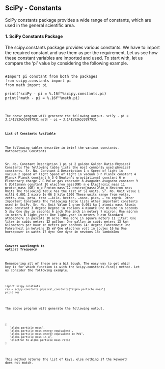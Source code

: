 
## SciPy - Constants



SciPy constants package provides a wide range of constants, which are used in the general scientific area.

#### 1. SciPy Constants Package
The scipy.constants package provides various constants. We have to import the required constant and use them as per the requirement. Let us see how these constant variables are imported and used.
To start with, let us compare the ‘pi’ value by considering the following example.
<pre><code>
#Import pi constant from both the packages
from scipy.constants import pi
from math import pi

print("sciPy - pi = %.16f"%scipy.constants.pi)
print("math - pi = %.16f"%math.pi)
<code></pre>
The above program will generate the following output.
sciPy - pi = 3.1415926535897931
math - pi = 3.1415926535897931

#### List of Constants Available
The following tables describe in brief the various constants.
Mathematical Constants

Sr. No.
Constant
Description
1
pi
pi
2
golden
Golden Ratio
Physical Constants
The following table lists the most commonly used physical constants.
Sr. No.
Constant & Description
1
c
Speed of light in vacuum
2
speed_of_light
Speed of light in vacuum
3
h
Planck constant
4
Planck
Planck constant h
5
G
Newton’s gravitational constant
6
e
Elementary charge
7
R
Molar gas constant
8
Avogadro
Avogadro constant
9
k
Boltzmann constant
10
electron_mass(OR) m_e
Electronic mass
11
proton_mass (OR) m_p
Proton mass
12
neutron_mass(OR)m_n
Neutron mass
Units
The following table has the list of SI units.
Sr. No.
Unit
Value
1
milli
0.001
2
micro
1e-06
3
kilo
1000
These units range from yotta, zetta, exa, peta, tera ……kilo, hector, …nano, pico, … to zepto.
Other Important Constants
The following table lists other important constants used in SciPy.
Sr. No.
Unit
Value
1
gram
0.001 kg
2
atomic mass
Atomic mass constant
3
degree
Degree in radians
4
minute
One minute in seconds
5
day
One day in seconds
6
inch
One inch in meters
7 micron: One micron in meters
8 light_year: One light-year in meters
9 atm
Standard atmosphere in pascals
10
acre: One acre in square meters
11
liter: One liter in cubic meters
12 gallon: One gallon in cubic meters
13
kmh
Kilometers per hour in meters per seconds
14: degree_Fahrenheit
One Fahrenheit in kelvins
15
eV
One electron volt in joules
16
hp
One horsepower in watts
17
dyn: One dyne in newtons
18:  lambda2nu

#### Convert wavelength to optical frequency

Remembering all of these are a bit tough. The easy way to get which key is for which function is with the scipy.constants.find() method. Let us consider the following example.
<pre><code>
import scipy.constants
res = scipy.constants.physical_constants["alpha particle mass"]
print res
</code></pre>


The above program will generate the following output.
<pre><code>
[
   'alpha particle mass',
   'alpha particle mass energy equivalent',
   'alpha particle mass energy equivalent in MeV',
   'alpha particle mass in u',
   'electron to alpha particle mass ratio'
]
</code></pre>

This method returns the list of keys, else nothing if the keyword does not match.

